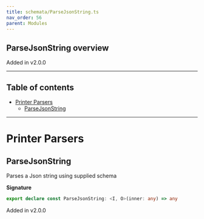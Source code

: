 ```yaml
---
title: schemata/ParseJsonString.ts
nav_order: 56
parent: Modules
---
```


## ParseJsonString overview

Added in v2.0.0

---

<h2 class="text-delta">Table of contents</h2>

- [Printer Parsers](#printer-parsers)
  - [ParseJsonString](#parsejsonstring)

---

# Printer Parsers

## ParseJsonString

Parses a Json string using supplied schema

**Signature**

```ts
export declare const ParseJsonString: <I, O>(inner: any) => any
```

Added in v2.0.0

